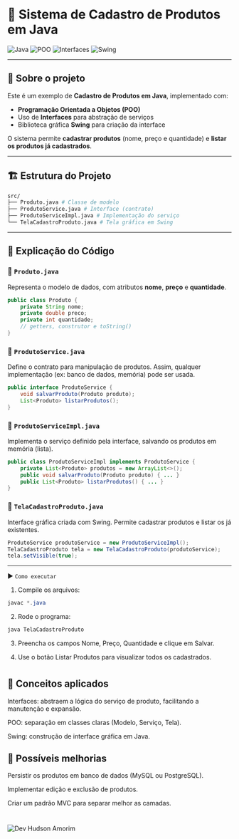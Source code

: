 # 🛒 Sistema de Cadastro de Produtos em Java

![Java](https://img.shields.io/badge/Java-ED8B00?style=for-the-badge&logo=openjdk&logoColor=white)
![POO](https://img.shields.io/badge/Paradigma-POO-blue?style=for-the-badge)
![Interfaces](https://img.shields.io/badge/Interfaces-OOP-green?style=for-the-badge)
![Swing](https://img.shields.io/badge/Java-Swing-orange?style=for-the-badge)

---

## 📌 Sobre o projeto
Este é um exemplo de **Cadastro de Produtos em Java**, implementado com:
- **Programação Orientada a Objetos (POO)**  
- Uso de **Interfaces** para abstração de serviços  
- Biblioteca gráfica **Swing** para criação da interface  

O sistema permite **cadastrar produtos** (nome, preço e quantidade) e **listar os produtos já cadastrados**.  

---

## 🏗️ Estrutura do Projeto
```bash
src/
├── Produto.java # Classe de modelo
├── ProdutoService.java # Interface (contrato)
├── ProdutoServiceImpl.java # Implementação do serviço
└── TelaCadastroProduto.java # Tela gráfica em Swing
```

---

## 📖 Explicação do Código

### 🔹 `Produto.java`
Representa o modelo de dados, com atributos **nome**, **preço** e **quantidade**.

```java
public class Produto {
    private String nome;
    private double preco;
    private int quantidade;
    // getters, construtor e toString()
}
```
### 🔹 `ProdutoService.java`

Define o contrato para manipulação de produtos.
Assim, qualquer implementação (ex: banco de dados, memória) pode ser usada.

```java
public interface ProdutoService {
    void salvarProduto(Produto produto);
    List<Produto> listarProdutos();
}
```
### 🔹 `ProdutoServiceImpl.java`

Implementa o serviço definido pela interface, salvando os produtos em memória (lista).
```java
public class ProdutoServiceImpl implements ProdutoService {
    private List<Produto> produtos = new ArrayList<>();
    public void salvarProduto(Produto produto) { ... }
    public List<Produto> listarProdutos() { ... }
}
```
### 🔹 `TelaCadastroProduto.java`

Interface gráfica criada com Swing.
Permite cadastrar produtos e listar os já existentes.
```java
ProdutoService produtoService = new ProdutoServiceImpl();
TelaCadastroProduto tela = new TelaCadastroProduto(produtoService);
tela.setVisible(true);
```

---

▶️ `Como executar`

1. Compile os arquivos:
```java
javac *.java
```
2. Rode o programa:
```java
java TelaCadastroProduto
```
3. Preencha os campos Nome, Preço, Quantidade e clique em Salvar.

4. Use o botão Listar Produtos para visualizar todos os cadastrados.

# 

## 🎯 Conceitos aplicados

Interfaces: abstraem a lógica do serviço de produto, facilitando a manutenção e expansão.

POO: separação em classes claras (Modelo, Serviço, Tela).

Swing: construção de interface gráfica em Java.

## 🚀 Possíveis melhorias

Persistir os produtos em banco de dados (MySQL ou PostgreSQL).

Implementar edição e exclusão de produtos.

Criar um padrão MVC para separar melhor as camadas.

#

![Dev Hudson Amorim](https://img.shields.io/badge/Dev-Hudson%20Amorim-black?style=for-the-badge&logo=github)



   
